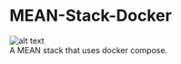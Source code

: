 # MEAN-Stack-Docker
![alt text](https://i.ibb.co/DpvvbTZ/meanstack.png)<br>
A MEAN stack that uses docker compose.
